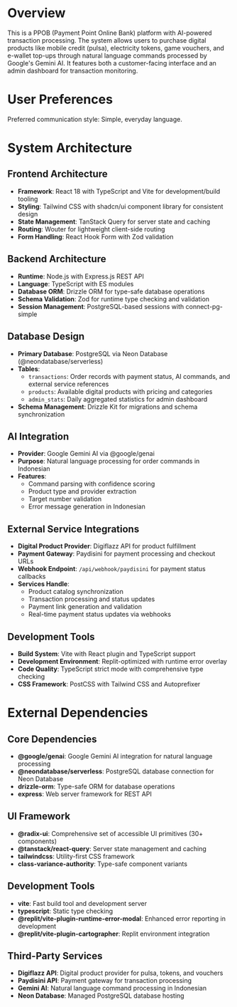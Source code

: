 # Overview

This is a PPOB (Payment Point Online Bank) platform with AI-powered transaction processing. The system allows users to purchase digital products like mobile credit (pulsa), electricity tokens, game vouchers, and e-wallet top-ups through natural language commands processed by Google's Gemini AI. It features both a customer-facing interface and an admin dashboard for transaction monitoring.

# User Preferences

Preferred communication style: Simple, everyday language.

# System Architecture

## Frontend Architecture
- **Framework**: React 18 with TypeScript and Vite for development/build tooling
- **Styling**: Tailwind CSS with shadcn/ui component library for consistent design
- **State Management**: TanStack Query for server state and caching
- **Routing**: Wouter for lightweight client-side routing
- **Form Handling**: React Hook Form with Zod validation

## Backend Architecture
- **Runtime**: Node.js with Express.js REST API
- **Language**: TypeScript with ES modules
- **Database ORM**: Drizzle ORM for type-safe database operations
- **Schema Validation**: Zod for runtime type checking and validation
- **Session Management**: PostgreSQL-based sessions with connect-pg-simple

## Database Design
- **Primary Database**: PostgreSQL via Neon Database (@neondatabase/serverless)
- **Tables**:
  - `transactions`: Order records with payment status, AI commands, and external service references
  - `products`: Available digital products with pricing and categories
  - `admin_stats`: Daily aggregated statistics for admin dashboard
- **Schema Management**: Drizzle Kit for migrations and schema synchronization

## AI Integration
- **Provider**: Google Gemini AI via @google/genai
- **Purpose**: Natural language processing for order commands in Indonesian
- **Features**: 
  - Command parsing with confidence scoring
  - Product type and provider extraction
  - Target number validation
  - Error message generation in Indonesian

## External Service Integrations
- **Digital Product Provider**: Digiflazz API for product fulfillment
- **Payment Gateway**: Paydisini for payment processing and checkout URLs
- **Webhook Endpoint**: `/api/webhook/paydisini` for payment status callbacks
- **Services Handle**:
  - Product catalog synchronization
  - Transaction processing and status updates
  - Payment link generation and validation
  - Real-time payment status updates via webhooks

## Development Tools
- **Build System**: Vite with React plugin and TypeScript support
- **Development Environment**: Replit-optimized with runtime error overlay
- **Code Quality**: TypeScript strict mode with comprehensive type checking
- **CSS Framework**: PostCSS with Tailwind CSS and Autoprefixer

# External Dependencies

## Core Dependencies
- **@google/genai**: Google Gemini AI integration for natural language processing
- **@neondatabase/serverless**: PostgreSQL database connection for Neon Database
- **drizzle-orm**: Type-safe ORM for database operations
- **express**: Web server framework for REST API

## UI Framework
- **@radix-ui**: Comprehensive set of accessible UI primitives (30+ components)
- **@tanstack/react-query**: Server state management and caching
- **tailwindcss**: Utility-first CSS framework
- **class-variance-authority**: Type-safe component variants

## Development Tools
- **vite**: Fast build tool and development server
- **typescript**: Static type checking
- **@replit/vite-plugin-runtime-error-modal**: Enhanced error reporting in development
- **@replit/vite-plugin-cartographer**: Replit environment integration

## Third-Party Services
- **Digiflazz API**: Digital product provider for pulsa, tokens, and vouchers
- **Paydisini API**: Payment gateway for transaction processing
- **Gemini AI**: Natural language command processing in Indonesian
- **Neon Database**: Managed PostgreSQL database hosting